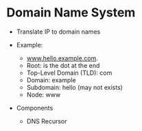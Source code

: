 # Domain Name System

- Translate IP to domain names
- Example:  
    - www.hello.example.com.
    - Root: is the dot at the end
    - Top-Level Domain (TLD): com
    - Domain: example
    - Subdomain: hello (may not exists)
    - Node: www

- Components
    - DNS Recursor
        